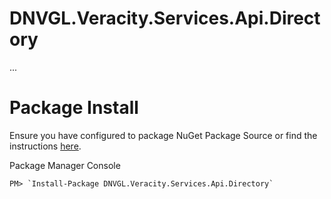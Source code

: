 # DNVGL.Veracity.Services.Api.Directory
...

# Package Install

Ensure you have configured to package NuGet Package Source or find the instructions [here](./PackageInstall.md).

Package Manager Console
```
PM> `Install-Package DNVGL.Veracity.Services.Api.Directory`
```